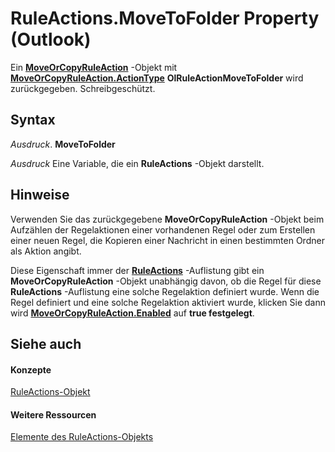 
# RuleActions.MoveToFolder Property (Outlook)

Ein  **[MoveOrCopyRuleAction](db951ad8-0d05-1696-acf4-c1da4fbdee33.md)** -Objekt mit **[MoveOrCopyRuleAction.ActionType](204bef7d-a19a-abd1-d494-23c33aa9f145.md)** **OlRuleActionMoveToFolder** wird zurückgegeben. Schreibgeschützt.


## Syntax

 _Ausdruck_. **MoveToFolder**

 _Ausdruck_ Eine Variable, die ein **RuleActions** -Objekt darstellt.


## Hinweise

Verwenden Sie das zurückgegebene  **MoveOrCopyRuleAction** -Objekt beim Aufzählen der Regelaktionen einer vorhandenen Regel oder zum Erstellen einer neuen Regel, die Kopieren einer Nachricht in einen bestimmten Ordner als Aktion angibt.

Diese Eigenschaft immer der  **[RuleActions](82ba76cd-86a4-3372-cb51-2df1d58c8b71.md)** -Auflistung gibt ein **MoveOrCopyRuleAction** -Objekt unabhängig davon, ob die Regel für diese **RuleActions** -Auflistung eine solche Regelaktion definiert wurde. Wenn die Regel definiert und eine solche Regelaktion aktiviert wurde, klicken Sie dann wird **[MoveOrCopyRuleAction.Enabled](795374af-a8de-b771-97df-3d9e82949af0.md)** auf **true festgelegt**.


## Siehe auch


#### Konzepte


[RuleActions-Objekt](82ba76cd-86a4-3372-cb51-2df1d58c8b71.md)
#### Weitere Ressourcen


[Elemente des RuleActions-Objekts](http://msdn.microsoft.com/library/ea4c7acb-2ce2-ecf9-046f-2eb48d4935bb%28Office.15%29.aspx)